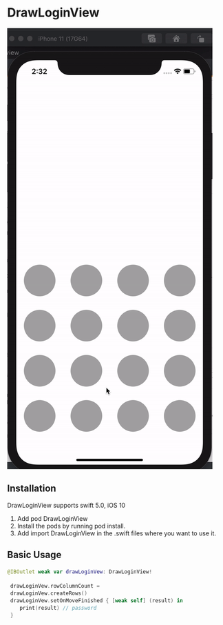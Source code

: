 # DrawLoginView


[![](Resources/drawloginview.gif)](drawloginview.gif)

## Installation

DrawLoginView supports swift 5.0, iOS 10

1. Add pod DrawLoginView
2. Install the pods by running pod install.
3. Add import DrawLoginView in the .swift files where you want to use it.


## Basic Usage


```swift
@IBOutlet weak var drawLoginVew: DrawLoginView!

 drawLoginVew.rowColumnCount = 
 drawLoginVew.createRows()
 drawLoginVew.setOnMoveFinished { [weak self] (result) in
    print(result) // password
 }

```

